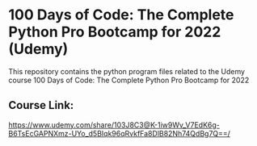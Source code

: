 # 100 Days of Code: The Complete Python Pro Bootcamp for 2022 (Udemy)
This repository contains the python program files related to the Udemy course 100 Days of Code: The Complete Python Pro Bootcamp for 2022
## Course Link: 
https://www.udemy.com/share/103J8C3@K-1iw9Wv_V7EdK6g-B6TsEcGAPNXmz-UYo_d5BIqk96qRvkfFa8DlB82Nh74QdBg7Q==/
